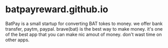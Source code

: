 # batpayreward.github.io

BatPay is a small startup for converting BAT tokes to money.
we offer bank transfer, paytm, paypal.
brave(bat) is the best way to make money. 
it's one of the best app that you can make nic amout of money.
don't wast time on other apps.
